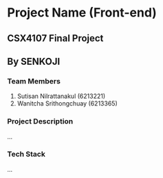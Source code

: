 # Project Name (Front-end)
## CSX4107 Final Project
## By SENKOJI

### Team Members
1. Sutisan Nilrattanakul (6213221)
2. Wanitcha Srithongchuay (6213365)

### Project Description
...

### Tech Stack
...
